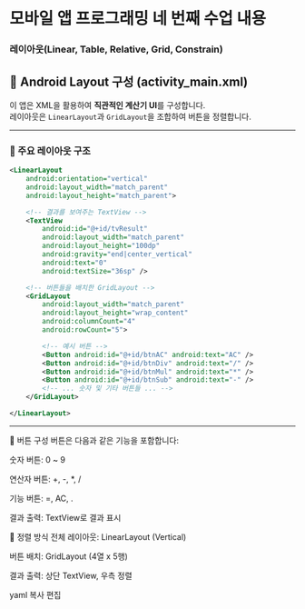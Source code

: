 # 모바일 앱 프로그래밍 네 번째 수업 내용

### 레이아웃(Linear, Table, Relative, Grid, Constrain)


## 🧩 Android Layout 구성 (activity_main.xml)

이 앱은 XML을 활용하여 **직관적인 계산기 UI**를 구성합니다.  
레이아웃은 `LinearLayout`과 `GridLayout`을 조합하여 버튼을 정렬합니다.

---

### 📄 주요 레이아웃 구조

```xml
<LinearLayout
    android:orientation="vertical"
    android:layout_width="match_parent"
    android:layout_height="match_parent">

    <!-- 결과를 보여주는 TextView -->
    <TextView
        android:id="@+id/tvResult"
        android:layout_width="match_parent"
        android:layout_height="100dp"
        android:gravity="end|center_vertical"
        android:text="0"
        android:textSize="36sp" />

    <!-- 버튼들을 배치한 GridLayout -->
    <GridLayout
        android:layout_width="match_parent"
        android:layout_height="wrap_content"
        android:columnCount="4"
        android:rowCount="5">

        <!-- 예시 버튼 -->
        <Button android:id="@+id/btnAC" android:text="AC" />
        <Button android:id="@+id/btnDiv" android:text="/" />
        <Button android:id="@+id/btnMul" android:text="*" />
        <Button android:id="@+id/btnSub" android:text="-" />
        <!-- ... 숫자 및 기타 버튼들 ... -->
    </GridLayout>

</LinearLayout>
```

---

🧱 버튼 구성
버튼은 다음과 같은 기능을 포함합니다:

숫자 버튼: 0 ~ 9

연산자 버튼: +, -, *, /

기능 버튼: =, AC, .

결과 출력: TextView로 결과 표시


📐 정렬 방식
전체 레이아웃: LinearLayout (Vertical)

버튼 배치: GridLayout (4열 x 5행)

결과 출력: 상단 TextView, 우측 정렬

yaml
복사
편집
